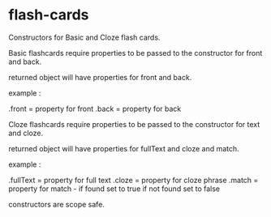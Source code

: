 # flash-cards

Constructors for Basic and Cloze flash cards. 


Basic flashcards require properties to be passed to the constructor for front and back. 

returned object will have properties for front and back.

example :

<yourVariableName>.front  = property for front
<yourVariableName>.back  = property for back

Cloze flashcards require properties to be passed to the constructor for text and cloze. 

returned object will have properties for fullText and cloze and match.

example :

<yourVariableName>.fullText  = property for full text
<yourVariableName>.cloze  = property for cloze phrase
<yourVariableName>.match  = property for match - if found set to true if not found set to false

constructors are scope safe.



